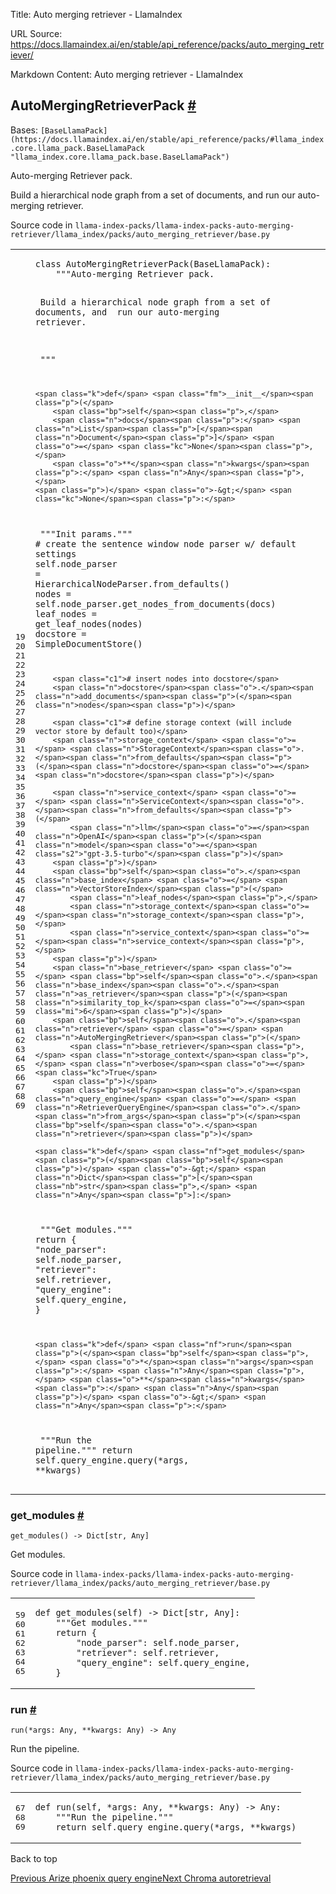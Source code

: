 Title: Auto merging retriever - LlamaIndex

URL Source: https://docs.llamaindex.ai/en/stable/api_reference/packs/auto_merging_retriever/

Markdown Content:
Auto merging retriever - LlamaIndex


AutoMergingRetrieverPack [#](https://docs.llamaindex.ai/en/stable/api_reference/packs/auto_merging_retriever/#llama_index.packs.auto_merging_retriever.AutoMergingRetrieverPack "Permanent link")
-------------------------------------------------------------------------------------------------------------------------------------------------------------------------------------------------

Bases: `[BaseLlamaPack](https://docs.llamaindex.ai/en/stable/api_reference/packs/#llama_index.core.llama_pack.BaseLlamaPack "llama_index.core.llama_pack.base.BaseLlamaPack")`

Auto-merging Retriever pack.

Build a hierarchical node graph from a set of documents, and run our auto-merging retriever.

Source code in `llama-index-packs/llama-index-packs-auto-merging-retriever/llama_index/packs/auto_merging_retriever/base.py`

<table class="highlighttable"><tbody><tr><td class="linenos"><div class="linenodiv"><pre><span></span><span class="normal">19</span>
<span class="normal">20</span>
<span class="normal">21</span>
<span class="normal">22</span>
<span class="normal">23</span>
<span class="normal">24</span>
<span class="normal">25</span>
<span class="normal">26</span>
<span class="normal">27</span>
<span class="normal">28</span>
<span class="normal">29</span>
<span class="normal">30</span>
<span class="normal">31</span>
<span class="normal">32</span>
<span class="normal">33</span>
<span class="normal">34</span>
<span class="normal">35</span>
<span class="normal">36</span>
<span class="normal">37</span>
<span class="normal">38</span>
<span class="normal">39</span>
<span class="normal">40</span>
<span class="normal">41</span>
<span class="normal">42</span>
<span class="normal">43</span>
<span class="normal">44</span>
<span class="normal">45</span>
<span class="normal">46</span>
<span class="normal">47</span>
<span class="normal">48</span>
<span class="normal">49</span>
<span class="normal">50</span>
<span class="normal">51</span>
<span class="normal">52</span>
<span class="normal">53</span>
<span class="normal">54</span>
<span class="normal">55</span>
<span class="normal">56</span>
<span class="normal">57</span>
<span class="normal">58</span>
<span class="normal">59</span>
<span class="normal">60</span>
<span class="normal">61</span>
<span class="normal">62</span>
<span class="normal">63</span>
<span class="normal">64</span>
<span class="normal">65</span>
<span class="normal">66</span>
<span class="normal">67</span>
<span class="normal">68</span>
<span class="normal">69</span></pre></div></td><td class="code"><div><pre><span></span><code><span class="k">class</span> <span class="nc">AutoMergingRetrieverPack</span><span class="p">(</span><span class="n">BaseLlamaPack</span><span class="p">):</span>
<span class="w">    </span><span class="sd">"""Auto-merging Retriever pack.</span>

<span class="sd">    Build a hierarchical node graph from a set of documents, and</span>
<span class="sd">    run our auto-merging retriever.</span>

<span class="sd">    """</span>

    <span class="k">def</span> <span class="fm">__init__</span><span class="p">(</span>
        <span class="bp">self</span><span class="p">,</span>
        <span class="n">docs</span><span class="p">:</span> <span class="n">List</span><span class="p">[</span><span class="n">Document</span><span class="p">]</span> <span class="o">=</span> <span class="kc">None</span><span class="p">,</span>
        <span class="o">**</span><span class="n">kwargs</span><span class="p">:</span> <span class="n">Any</span><span class="p">,</span>
    <span class="p">)</span> <span class="o">-&gt;</span> <span class="kc">None</span><span class="p">:</span>
<span class="w">        </span><span class="sd">"""Init params."""</span>
        <span class="c1"># create the sentence window node parser w/ default settings</span>
        <span class="bp">self</span><span class="o">.</span><span class="n">node_parser</span> <span class="o">=</span> <span class="n">HierarchicalNodeParser</span><span class="o">.</span><span class="n">from_defaults</span><span class="p">()</span>
        <span class="n">nodes</span> <span class="o">=</span> <span class="bp">self</span><span class="o">.</span><span class="n">node_parser</span><span class="o">.</span><span class="n">get_nodes_from_documents</span><span class="p">(</span><span class="n">docs</span><span class="p">)</span>
        <span class="n">leaf_nodes</span> <span class="o">=</span> <span class="n">get_leaf_nodes</span><span class="p">(</span><span class="n">nodes</span><span class="p">)</span>
        <span class="n">docstore</span> <span class="o">=</span> <span class="n">SimpleDocumentStore</span><span class="p">()</span>

        <span class="c1"># insert nodes into docstore</span>
        <span class="n">docstore</span><span class="o">.</span><span class="n">add_documents</span><span class="p">(</span><span class="n">nodes</span><span class="p">)</span>

        <span class="c1"># define storage context (will include vector store by default too)</span>
        <span class="n">storage_context</span> <span class="o">=</span> <span class="n">StorageContext</span><span class="o">.</span><span class="n">from_defaults</span><span class="p">(</span><span class="n">docstore</span><span class="o">=</span><span class="n">docstore</span><span class="p">)</span>

        <span class="n">service_context</span> <span class="o">=</span> <span class="n">ServiceContext</span><span class="o">.</span><span class="n">from_defaults</span><span class="p">(</span>
            <span class="n">llm</span><span class="o">=</span><span class="n">OpenAI</span><span class="p">(</span><span class="n">model</span><span class="o">=</span><span class="s2">"gpt-3.5-turbo"</span><span class="p">)</span>
        <span class="p">)</span>
        <span class="bp">self</span><span class="o">.</span><span class="n">base_index</span> <span class="o">=</span> <span class="n">VectorStoreIndex</span><span class="p">(</span>
            <span class="n">leaf_nodes</span><span class="p">,</span>
            <span class="n">storage_context</span><span class="o">=</span><span class="n">storage_context</span><span class="p">,</span>
            <span class="n">service_context</span><span class="o">=</span><span class="n">service_context</span><span class="p">,</span>
        <span class="p">)</span>
        <span class="n">base_retriever</span> <span class="o">=</span> <span class="bp">self</span><span class="o">.</span><span class="n">base_index</span><span class="o">.</span><span class="n">as_retriever</span><span class="p">(</span><span class="n">similarity_top_k</span><span class="o">=</span><span class="mi">6</span><span class="p">)</span>
        <span class="bp">self</span><span class="o">.</span><span class="n">retriever</span> <span class="o">=</span> <span class="n">AutoMergingRetriever</span><span class="p">(</span>
            <span class="n">base_retriever</span><span class="p">,</span> <span class="n">storage_context</span><span class="p">,</span> <span class="n">verbose</span><span class="o">=</span><span class="kc">True</span>
        <span class="p">)</span>
        <span class="bp">self</span><span class="o">.</span><span class="n">query_engine</span> <span class="o">=</span> <span class="n">RetrieverQueryEngine</span><span class="o">.</span><span class="n">from_args</span><span class="p">(</span><span class="bp">self</span><span class="o">.</span><span class="n">retriever</span><span class="p">)</span>

    <span class="k">def</span> <span class="nf">get_modules</span><span class="p">(</span><span class="bp">self</span><span class="p">)</span> <span class="o">-&gt;</span> <span class="n">Dict</span><span class="p">[</span><span class="nb">str</span><span class="p">,</span> <span class="n">Any</span><span class="p">]:</span>
<span class="w">        </span><span class="sd">"""Get modules."""</span>
        <span class="k">return</span> <span class="p">{</span>
            <span class="s2">"node_parser"</span><span class="p">:</span> <span class="bp">self</span><span class="o">.</span><span class="n">node_parser</span><span class="p">,</span>
            <span class="s2">"retriever"</span><span class="p">:</span> <span class="bp">self</span><span class="o">.</span><span class="n">retriever</span><span class="p">,</span>
            <span class="s2">"query_engine"</span><span class="p">:</span> <span class="bp">self</span><span class="o">.</span><span class="n">query_engine</span><span class="p">,</span>
        <span class="p">}</span>

    <span class="k">def</span> <span class="nf">run</span><span class="p">(</span><span class="bp">self</span><span class="p">,</span> <span class="o">*</span><span class="n">args</span><span class="p">:</span> <span class="n">Any</span><span class="p">,</span> <span class="o">**</span><span class="n">kwargs</span><span class="p">:</span> <span class="n">Any</span><span class="p">)</span> <span class="o">-&gt;</span> <span class="n">Any</span><span class="p">:</span>
<span class="w">        </span><span class="sd">"""Run the pipeline."""</span>
        <span class="k">return</span> <span class="bp">self</span><span class="o">.</span><span class="n">query_engine</span><span class="o">.</span><span class="n">query</span><span class="p">(</span><span class="o">*</span><span class="n">args</span><span class="p">,</span> <span class="o">**</span><span class="n">kwargs</span><span class="p">)</span>
</code></pre></div></td></tr></tbody></table>

### get\_modules [#](https://docs.llamaindex.ai/en/stable/api_reference/packs/auto_merging_retriever/#llama_index.packs.auto_merging_retriever.AutoMergingRetrieverPack.get_modules "Permanent link")

```
get_modules() -> Dict[str, Any]
```

Get modules.

Source code in `llama-index-packs/llama-index-packs-auto-merging-retriever/llama_index/packs/auto_merging_retriever/base.py`

<table class="highlighttable"><tbody><tr><td class="linenos"><div class="linenodiv"><pre><span></span><span class="normal">59</span>
<span class="normal">60</span>
<span class="normal">61</span>
<span class="normal">62</span>
<span class="normal">63</span>
<span class="normal">64</span>
<span class="normal">65</span></pre></div></td><td class="code"><div><pre><span></span><code><span class="k">def</span> <span class="nf">get_modules</span><span class="p">(</span><span class="bp">self</span><span class="p">)</span> <span class="o">-&gt;</span> <span class="n">Dict</span><span class="p">[</span><span class="nb">str</span><span class="p">,</span> <span class="n">Any</span><span class="p">]:</span>
<span class="w">    </span><span class="sd">"""Get modules."""</span>
    <span class="k">return</span> <span class="p">{</span>
        <span class="s2">"node_parser"</span><span class="p">:</span> <span class="bp">self</span><span class="o">.</span><span class="n">node_parser</span><span class="p">,</span>
        <span class="s2">"retriever"</span><span class="p">:</span> <span class="bp">self</span><span class="o">.</span><span class="n">retriever</span><span class="p">,</span>
        <span class="s2">"query_engine"</span><span class="p">:</span> <span class="bp">self</span><span class="o">.</span><span class="n">query_engine</span><span class="p">,</span>
    <span class="p">}</span>
</code></pre></div></td></tr></tbody></table>

### run [#](https://docs.llamaindex.ai/en/stable/api_reference/packs/auto_merging_retriever/#llama_index.packs.auto_merging_retriever.AutoMergingRetrieverPack.run "Permanent link")

```
run(*args: Any, **kwargs: Any) -> Any
```

Run the pipeline.

Source code in `llama-index-packs/llama-index-packs-auto-merging-retriever/llama_index/packs/auto_merging_retriever/base.py`

<table class="highlighttable"><tbody><tr><td class="linenos"><div class="linenodiv"><pre><span></span><span class="normal">67</span>
<span class="normal">68</span>
<span class="normal">69</span></pre></div></td><td class="code"><div><pre><span></span><code><span class="k">def</span> <span class="nf">run</span><span class="p">(</span><span class="bp">self</span><span class="p">,</span> <span class="o">*</span><span class="n">args</span><span class="p">:</span> <span class="n">Any</span><span class="p">,</span> <span class="o">**</span><span class="n">kwargs</span><span class="p">:</span> <span class="n">Any</span><span class="p">)</span> <span class="o">-&gt;</span> <span class="n">Any</span><span class="p">:</span>
<span class="w">    </span><span class="sd">"""Run the pipeline."""</span>
    <span class="k">return</span> <span class="bp">self</span><span class="o">.</span><span class="n">query_engine</span><span class="o">.</span><span class="n">query</span><span class="p">(</span><span class="o">*</span><span class="n">args</span><span class="p">,</span> <span class="o">**</span><span class="n">kwargs</span><span class="p">)</span>
</code></pre></div></td></tr></tbody></table>

Back to top

[Previous Arize phoenix query engine](https://docs.llamaindex.ai/en/stable/api_reference/packs/arize_phoenix_query_engine/)[Next Chroma autoretrieval](https://docs.llamaindex.ai/en/stable/api_reference/packs/chroma_autoretrieval/)
